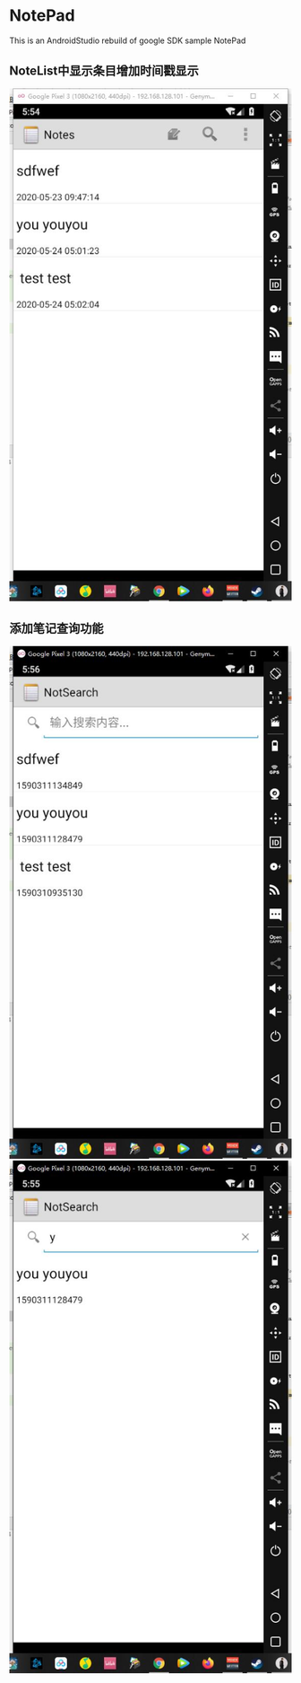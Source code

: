 # NotePad
This is an AndroidStudio rebuild of google SDK sample NotePad
## NoteList中显示条目增加时间戳显示
![Image text](https://raw.githubusercontent.com/fjnu-math-zyy/NotePad/master/img-folder/time.jpg)
## 添加笔记查询功能
![Image text](https://raw.githubusercontent.com/fjnu-math-zyy/NotePad/master/img-folder/search_1.jpg)
![Image text](https://raw.githubusercontent.com/fjnu-math-zyy/NotePad/master/img-folder/search_2.jpg)
